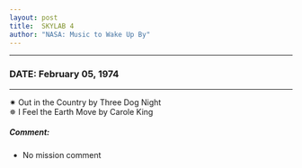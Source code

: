 ```yaml
---
layout: post
title:  SKYLAB 4
author: "NASA: Music to Wake Up By"
---
```


----
### DATE: February 05, 1974
----
✷ Out in the Country by Three Dog Night  &nbsp;<br />✵ I Feel the Earth Move by Carole King

##### Comment:
* No mission comment
